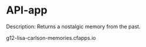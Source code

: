 # API-app

Description:
Returns a nostalgic memory from the past.

g12-lisa-carlson-memories.cfapps.io